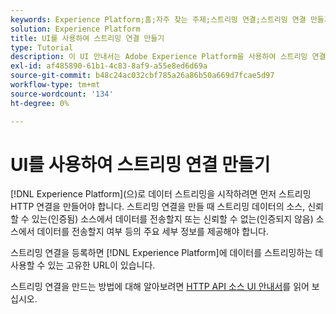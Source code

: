 ```yaml
---
keywords: Experience Platform;홈;자주 찾는 주제;스트리밍 연결;스트리밍 연결 만들기;ui 안내서;자습서;스트리밍 연결 만들기;스트리밍 수집;수집;
solution: Experience Platform
title: UI를 사용하여 스트리밍 연결 만들기
type: Tutorial
description: 이 UI 안내서는 Adobe Experience Platform을 사용하여 스트리밍 연결을 만드는 데 도움이 됩니다.
exl-id: af485890-61b1-4c83-8af9-a55e8ed6d69a
source-git-commit: b48c24ac032cbf785a26a86b50a669d7fcae5d97
workflow-type: tm+mt
source-wordcount: '134'
ht-degree: 0%

---
```


# UI를 사용하여 스트리밍 연결 만들기

[!DNL Experience Platform]&#x200B;(으)로 데이터 스트리밍을 시작하려면 먼저 스트리밍 HTTP 연결을 만들어야 합니다. 스트리밍 연결을 만들 때 스트리밍 데이터의 소스, 신뢰할 수 있는(인증됨) 소스에서 데이터를 전송할지 또는 신뢰할 수 없는(인증되지 않음) 소스에서 데이터를 전송할지 여부 등의 주요 세부 정보를 제공해야 합니다.

스트리밍 연결을 등록하면 [!DNL Experience Platform]에 데이터를 스트리밍하는 데 사용할 수 있는 고유한 URL이 있습니다.

스트리밍 연결을 만드는 방법에 대해 알아보려면 [HTTP API 소스 UI 안내서](../../sources/tutorials/ui/create/streaming/http.md)를 읽어 보십시오.
